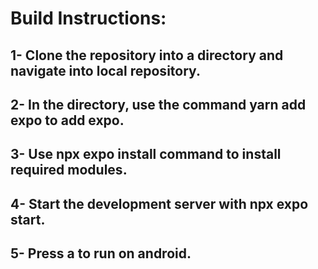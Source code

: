 # Build Instructions: 
## 1- Clone the repository into a directory and navigate into local repository.
## 2- In the directory, use the command yarn add expo to add expo.
## 3- Use npx expo install command to install required modules.
## 4- Start the development server with npx expo start.
## 5- Press a to run on android.
